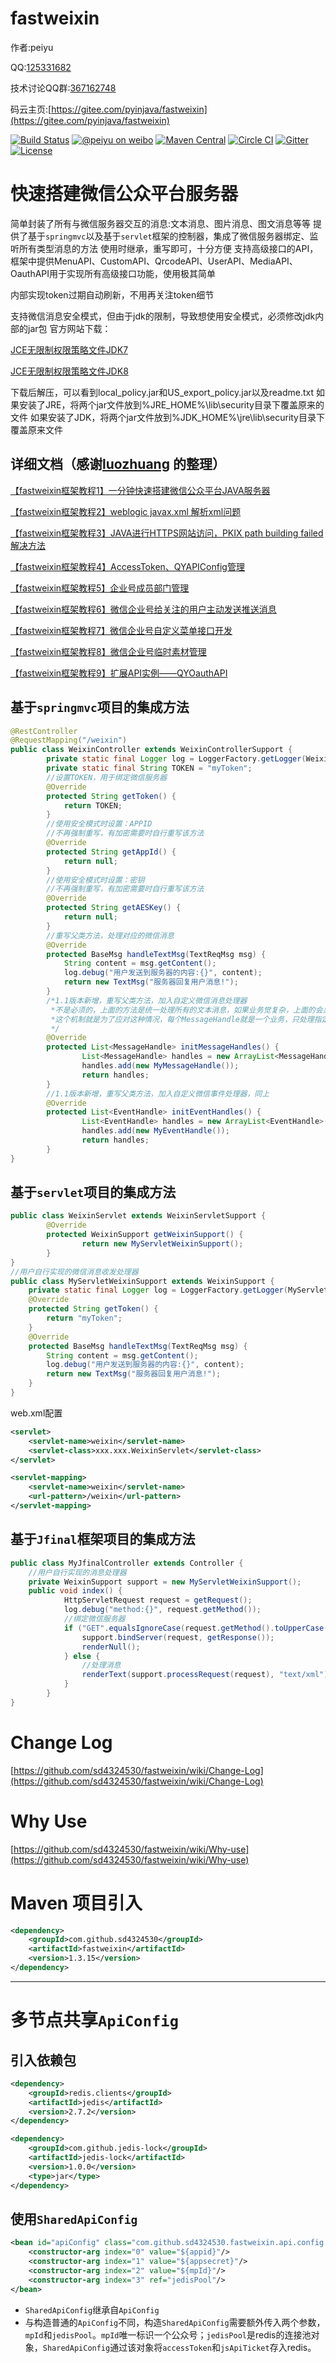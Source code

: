 fastweixin
==========
作者:peiyu

QQ:[125331682](http://wpa.qq.com/msgrd?v=3&uin=125331682&site=qq&menu=yes)

技术讨论QQ群:[367162748](http://shang.qq.com/wpa/qunwpa?idkey=e279a5147f3cb248a536e118464c72068d9f6ef33278987e6f88a17aab603cbb)

码云主页:[https://gitee.com/pyinjava/fastweixin](https://gitee.com/pyinjava/fastweixin)


[![Build Status](https://api.travis-ci.org/sd4324530/fastweixin.png?branch=master)](https://travis-ci.org/sd4324530/fastweixin)
[![@peiyu on weibo](https://img.shields.io/badge/weibo-%40peiyu-red.svg)](http://weibo.com/1728407960)
[![Maven Central](https://maven-badges.herokuapp.com/maven-central/com.github.sd4324530/fastweixin/badge.svg)](https://maven-badges.herokuapp.com/maven-central/com.github.sd4324530/fastweixin)
[![Circle CI](https://circleci.com/gh/sd4324530/fastweixin/tree/master.svg?style=svg)](https://circleci.com/gh/sd4324530/fastweixin/tree/master)
[![Gitter](https://badges.gitter.im/Join%20Chat.svg)](https://gitter.im/sd4324530/fastweixin?utm_source=badge&utm_medium=badge&utm_campaign=pr-badge)
[![License](https://img.shields.io/badge/license-Apache%202-4EB1BA.svg)](http://www.apache.org/licenses/LICENSE-2.0.html)

# 快速搭建微信公众平台服务器
简单封装了所有与微信服务器交互的消息:文本消息、图片消息、图文消息等等
提供了基于`springmvc`以及基于`servlet`框架的控制器，集成了微信服务器绑定、监听所有类型消息的方法
使用时继承，重写即可，十分方便
支持高级接口的API，框架中提供MenuAPI、CustomAPI、QrcodeAPI、UserAPI、MediaAPI、OauthAPI用于实现所有高级接口功能，使用极其简单

内部实现token过期自动刷新，不用再关注token细节

支持微信消息安全模式，但由于jdk的限制，导致想使用安全模式，必须修改jdk内部的jar包
官方网站下载：

[JCE无限制权限策略文件JDK7](http://www.oracle.com/technetwork/java/javase/downloads/jce-7-download-432124.html)

[JCE无限制权限策略文件JDK8](http://www.oracle.com/technetwork/java/javase/downloads/jce8-download-2133166.html)



下载后解压，可以看到local_policy.jar和US_export_policy.jar以及readme.txt
如果安装了JRE，将两个jar文件放到%JRE_HOME%\lib\security目录下覆盖原来的文件
如果安装了JDK，将两个jar文件放到%JDK_HOME%\jre\lib\security目录下覆盖原来文件

## 详细文档（感谢[luozhuang](http://blog.csdn.net/luozhuang) 的整理）

[【fastweixin框架教程1】一分钟快速搭建微信公众平台JAVA服务器](http://blog.csdn.net/luozhuang/article/details/51321485)

[【fastweixin框架教程2】weblogic javax.xml 解析xml问题](http://blog.csdn.net/luozhuang/article/details/51322065)

[【fastweixin框架教程3】JAVA进行HTTPS网站访问，PKIX path building failed解决方法](http://blog.csdn.net/luozhuang/article/details/51322127)

[【fastweixin框架教程4】AccessToken、QYAPIConfig管理](http://blog.csdn.net/luozhuang/article/details/51322177)

[【fastweixin框架教程5】企业号成员部门管理](http://blog.csdn.net/luozhuang/article/details/51322220)

[【fastweixin框架教程6】微信企业号给关注的用户主动发送推送消息](http://blog.csdn.net/luozhuang/article/details/51322292)

[【fastweixin框架教程7】微信企业号自定义菜单接口开发](http://blog.csdn.net/luozhuang/article/details/51322516)

[【fastweixin框架教程8】微信企业号临时素材管理](http://blog.csdn.net/luozhuang/article/details/51444137)

[【fastweixin框架教程9】扩展API实例——QYOauthAPI](http://blog.csdn.net/luozhuang/article/details/51444222)




## 基于`springmvc`项目的集成方法
```Java
@RestController
@RequestMapping("/weixin")
public class WeixinController extends WeixinControllerSupport {
        private static final Logger log = LoggerFactory.getLogger(WeixinController.class);
        private static final String TOKEN = "myToken";
        //设置TOKEN，用于绑定微信服务器
        @Override
        protected String getToken() {
            return TOKEN;
        }
        //使用安全模式时设置：APPID
        //不再强制重写，有加密需要时自行重写该方法
        @Override
        protected String getAppId() {
            return null;
        }
        //使用安全模式时设置：密钥
        //不再强制重写，有加密需要时自行重写该方法
        @Override
        protected String getAESKey() {
            return null;
        }
        //重写父类方法，处理对应的微信消息
        @Override
        protected BaseMsg handleTextMsg(TextReqMsg msg) {
            String content = msg.getContent();
            log.debug("用户发送到服务器的内容:{}", content);
            return new TextMsg("服务器回复用户消息!");
        }
        /*1.1版本新增，重写父类方法，加入自定义微信消息处理器
         *不是必须的，上面的方法是统一处理所有的文本消息，如果业务觉复杂，上面的会显得比较乱
         *这个机制就是为了应对这种情况，每个MessageHandle就是一个业务，只处理指定的那部分消息
         */
        @Override
        protected List<MessageHandle> initMessageHandles() {
                List<MessageHandle> handles = new ArrayList<MessageHandle>();
                handles.add(new MyMessageHandle());
                return handles;
        }
        //1.1版本新增，重写父类方法，加入自定义微信事件处理器，同上
        @Override
        protected List<EventHandle> initEventHandles() {
                List<EventHandle> handles = new ArrayList<EventHandle>();
                handles.add(new MyEventHandle());
                return handles;
        }
}
```

## 基于`servlet`项目的集成方法
```Java
public class WeixinServlet extends WeixinServletSupport {
        @Override
        protected WeixinSupport getWeixinSupport() {
                return new MyServletWeixinSupport();
        }
}
//用户自行实现的微信消息收发处理器
public class MyServletWeixinSupport extends WeixinSupport {
    private static final Logger log = LoggerFactory.getLogger(MyServletWeixinSupport.class);
    @Override
    protected String getToken() {
        return "myToken";
    }
    @Override
    protected BaseMsg handleTextMsg(TextReqMsg msg) {
        String content = msg.getContent();
        log.debug("用户发送到服务器的内容:{}", content);
        return new TextMsg("服务器回复用户消息!");
    }
}
```

web.xml配置

```xml
<servlet>
    <servlet-name>weixin</servlet-name>
	<servlet-class>xxx.xxx.WeixinServlet</servlet-class>
</servlet>

<servlet-mapping>
    <servlet-name>weixin</servlet-name>
    <url-pattern>/weixin</url-pattern>
</servlet-mapping>
```

## 基于`Jfinal`框架项目的集成方法
```Java
public class MyJfinalController extends Controller {
    //用户自行实现的消息处理器
    private WeixinSupport support = new MyServletWeixinSupport();
    public void index() {
            HttpServletRequest request = getRequest();
            log.debug("method:{}", request.getMethod());
            //绑定微信服务器
            if ("GET".equalsIgnoreCase(request.getMethod().toUpperCase())) {
                support.bindServer(request, getResponse());
                renderNull();
            } else {
                //处理消息
                renderText(support.processRequest(request), "text/xml");
            }
        }
}
```


Change Log
=========
[https://github.com/sd4324530/fastweixin/wiki/Change-Log](https://github.com/sd4324530/fastweixin/wiki/Change-Log)

Why Use
=========
[https://github.com/sd4324530/fastweixin/wiki/Why-use](https://github.com/sd4324530/fastweixin/wiki/Why-use)

Maven 项目引入
==========
```xml
<dependency>
    <groupId>com.github.sd4324530</groupId>
    <artifactId>fastweixin</artifactId>
    <version>1.3.15</version>
</dependency>
```
---
# 多节点共享`ApiConfig`
## 引入依赖包
```xml
<dependency>
    <groupId>redis.clients</groupId>
    <artifactId>jedis</artifactId>
    <version>2.7.2</version>
</dependency>

<dependency>
    <groupId>com.github.jedis-lock</groupId>
    <artifactId>jedis-lock</artifactId>
    <version>1.0.0</version>
    <type>jar</type>
</dependency>
```

## 使用`SharedApiConfig`
```xml
<bean id="apiConfig" class="com.github.sd4324530.fastweixin.api.config.SharedApiConfig">
	<constructor-arg index="0" value="${appid}"/>
	<constructor-arg index="1" value="${appsecret}"/>
	<constructor-arg index="2" value="${mpId}"/>
	<constructor-arg index="3" ref="jedisPool"/>
</bean>
```
* `SharedApiConfig`继承自`ApiConfig`
* 与构造普通的`ApiConfig`不同，构造`SharedApiConfig`需要额外传入两个参数，`mpId`和`jedisPool`。`mpId`唯一标识一个公众号；`jedisPool`是redis的连接池对象，`SharedApiConfig`通过该对象将`accessToken`和`jsApiTicket`存入redis。